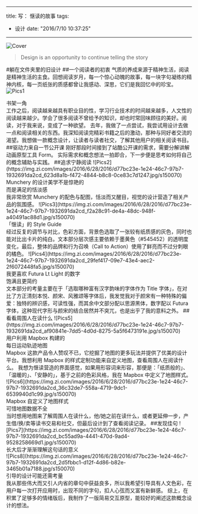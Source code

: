 
---
title: 写： 惬读的故事
tags:
- 设计
date: "2016/7/10 10:37:25"
---

![Cover](https://img.zi.com/images/2016/6/28/2016/d77bc23e-1e24-46c7-97b7-1932691da2cd_6e31b1b5-4363-4287-8ece-956c9f770407.jpg/s200060)

> Design is an opportunity to continue telling the story
<!-- more -->

#躺在文件夹里的旧设计
##一个阅读者的初衷
气质的养成来源于精神生活，阅读是精神生活的主食。回想阅读岁月，每一个惊心动魄的故事，每一块字句凝练的精神内核，每一页纸张的质感都曾让我感动、深思，它们是我回忆中的珍宝。
![Pics1](https://img.zi.com/images/2016/6/28/2016/d77bc23e-1e24-46c7-97b7-1932691da2cd_68825ea0-dbbd-451c-a8b6-aa95b81dad17.jpg/s150070)
<figcaption>书架一角</figcaption>
工作之后，阅读越来越具有职业目的性，学习行业技术的时间越来越多，人文性的阅读越来越少。学会了很多阅读不曾给予的知识，却也时常回味顾往的美好。阅读，对于我来说，变成了一种欲望。
去年，我做了一点尝试，我尝试用设计去做一点和阅读相关的东西。我深知阅读完精彩书籍之后的激动，那种与同好者交流的渴望。我想做一款概念设计，让读者与读者社交，了解其他用户的相关阅读书目。
##驱动力来自一节公开课
刚好那段时间接到了站酷公开课的需求，需要分解讲解 动画原型工具 Form。
实际需求和概念想法一拍即合，下一步便是思考如何将自己的概念辅助与实践。
##追求宁静阅读
![Pics2](https://img.zi.com/images/2016/6/28/2016/d77bc23e-1e24-46c7-97b7-1932691da2cd_623d8a1b-f472-4844-b8c8-0ce83c7d1247.jpg/s150070)
<figcaption>Munchery 的设计美学不是惊艳的<br>而是满足的恬淡感</figcaption>
我非常欣赏 Munchery 的配色与配图，恬淡而又醒目，视觉的设计营造了相关产品的氛围感。
![Pics3](https://img.zi.com/images/2016/6/28/2016/d77bc23e-1e24-46c7-97b7-1932691da2cd_f2a28c91-de4a-48dc-948f-a40491ac88d1.jpg/s150070)
<figcaption>「惬读」的 Style Guide</figcaption>
经过反复的调节与对比，色彩方面，背景色选取了一张较有纸质感的灰色，同时也能对比出卡片的纯白。文本部分层次感主要依赖于墨黄色（#545452）的透明度变化，最后，整体的品牌和行为召唤（Call to Action）使用了鲜亮而不过分刺眼的橘色。
![Pics4](https://img.zi.com/images/2016/6/28/2016/d77bc23e-1e24-46c7-97b7-1932691da2cd_29fef417-09e7-43e4-aec2-2f6072448fa5.jpg/s150070)
<figcaption>我更喜欢 Futura Lt Light 的数字<br>饱满且更简约</figcaption>
文本部分的考量主要在于「选取哪种富有汉字韵味的字体作为 Title 字体」，在对比了方正清刻本悦、颜宋、风雅颂等字体后，我发觉我对于颜宋有一种特殊的偏爱：独特的辨识感，可读性强，而其余中文部分配以思源黑体，数字配以 Futura 字体，这种现代字形与颜宋的结合居然并不突兀，也是出乎了我的意料之外。
##看看周围人在读什么
![Pics5](https://img.zi.com/images/2016/6/28/2016/d77bc23e-1e24-46c7-97b7-1932691da2cd_af90841e-7dd5-4d0d-8275-5a5f6473191e.jpg/s150070)
<figcaption>用户利用 Mapbox 构建的<br>每日运动轨迹地图</figcaption>
Mapbox 这款产品令人赞叹不已，它挖掘了地图的更多玩法并提供了优美的设计平台。我想利用 Mapbox 的样式定制功能来自定义地图，查看周围人在阅读什么。
我想为惬读营造的界面感觉，如果用形容词来形容，那便是：「纸质般的」、「温暖的」、「安静的」，基于之前的色彩风格，我在 Mapbox 中定义了地图样式。
![Pics6](https://img.zi.com/images/2016/6/28/2016/d77bc23e-1e24-46c7-97b7-1932691da2cd_36c32de7-558a-4719-9dc1-6539940d1c99.jpg/s150070)
<figcaption>Mapbox 自定义了地图样式<br>可惜地图数据不全</figcaption>
当时想用地图来了解周围人在读什么，他/她之前在读什么，或者更延伸一步，产生借/换/卖等读书交易和社交，但最后设计到了查看阅读记录。
##发现佳句
![Pics7](https://img.zi.com/images/2016/6/28/2016/d77bc23e-1e24-46c7-97b7-1932691da2cd_bc55ad9a-4441-470d-9ad4-9528258669d1.jpg/s150070)
<figcaption>长大后才渐渐理解这句话的意义</figcaption>
![Pics8](https://img.zi.com/images/2016/6/28/2016/d77bc23e-1e24-46c7-97b7-1932691da2cd_2d5fbbc1-d12f-4d86-b82e-3465b01a7188.jpg/s150070)
<figcaption>引导的设计可能还需考量</figcaption>
我从那些伟大而又引人内省的章句中获益良多，所以我希望引导具有人文色彩，在用户每一次打开应用时，出现不同的字句，扣人心弦而又富有新鲜感。
综上，在积累了足够多的情绪版后，我制作了一版简易交互原型，能较好的阐述这款概念设计的想法。